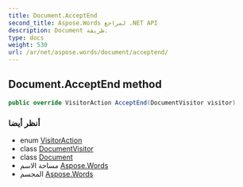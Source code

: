 ```yaml
---
title: Document.AcceptEnd
second_title: Aspose.Words لمراجع .NET API
description: Document طريقة. 
type: docs
weight: 530
url: /ar/net/aspose.words/document/acceptend/
---
```

## Document.AcceptEnd method

```csharp
public override VisitorAction AcceptEnd(DocumentVisitor visitor)
```

### أنظر أيضا

* enum [VisitorAction](../../visitoraction/)
* class [DocumentVisitor](../../documentvisitor/)
* class [Document](../)
* مساحة الاسم [Aspose.Words](../../document/)
* المجسم [Aspose.Words](../../../)


